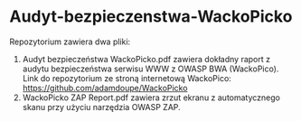 # Audyt-bezpieczenstwa-WackoPicko
Repozytorium zawiera dwa pliki:
1. Audyt bezpieczeństwa WackoPicko.pdf zawiera dokładny raport z audytu bezpieczeństwa serwisu WWW z OWASP BWA (WackoPico).
Link do repozytorium ze stroną internetową WackoPico: https://github.com/adamdoupe/WackoPicko
2. WackoPicko ZAP Report.pdf zawiera zrzut ekranu z automatycznego skanu przy użyciu narzędzia OWASP ZAP.
